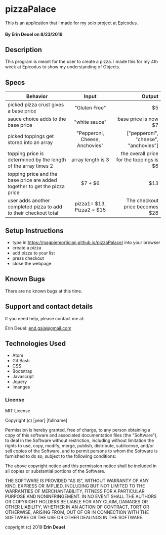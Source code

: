 # pizzaPalace

This is an application that I made for my solo project at Epicodus.

#### By Erin Deuel on 8/23/2019

## Description

This program is meant for the user to create a pizza. I made this for my 4th week at Epicodus to show my understanding of Objects.

## Specs

| Behavior | Input | Output |
| ------------- |:-------------:| -----:|
| picked pizza crust gives a base price | "Gluten Free" | $5 |
| sauce choice adds to the base price | "white sauce" | base price is now $7 |
| picked toppings get stored into an array | "Pepperoni, Cheese, Anchovies" | ["pepperoni", "cheese", "anchovies"] |
| topping price is determined by the length of the array times 2 | array length is 3 | the overall price for the toppings is $6 |
| topping price and the base price are added together to get the pizza price | $7 + $6 | $13 |
| user adds another completed pizza to add to their checkout total | pizza1= $13, Pizza2 = $15 | The checkout price becomes $28 |

## Setup Instructions

* type in https://magpiemortician.github.io/pizzaPalace/ into your browser
* create a pizza
* add pizza to your list
* press checkout
* close the webpage

## Known Bugs

There are no known bugs at this time.

## Support and contact details

If you need help, please contact me at:

Erin Deuel: end.gaia@gmail.com

## Technologies Used

* Atom
* Git Bash
* CSS
* Bootstrap
* Javascript
* Jquery
* Imanges

### License

MIT License

Copyright (c) [year] [fullname]

Permission is hereby granted, free of charge, to any person obtaining a copy
of this software and associated documentation files (the "Software"), to deal
in the Software without restriction, including without limitation the rights
to use, copy, modify, merge, publish, distribute, sublicense, and/or sell
copies of the Software, and to permit persons to whom the Software is
furnished to do so, subject to the following conditions:

The above copyright notice and this permission notice shall be included in all
copies or substantial portions of the Software.

THE SOFTWARE IS PROVIDED "AS IS", WITHOUT WARRANTY OF ANY KIND, EXPRESS OR
IMPLIED, INCLUDING BUT NOT LIMITED TO THE WARRANTIES OF MERCHANTABILITY,
FITNESS FOR A PARTICULAR PURPOSE AND NONINFRINGEMENT. IN NO EVENT SHALL THE
AUTHORS OR COPYRIGHT HOLDERS BE LIABLE FOR ANY CLAIM, DAMAGES OR OTHER
LIABILITY, WHETHER IN AN ACTION OF CONTRACT, TORT OR OTHERWISE, ARISING FROM,
OUT OF OR IN CONNECTION WITH THE SOFTWARE OR THE USE OR OTHER DEALINGS IN THE
SOFTWARE.

copyright (c) 2019 **Erin Deuel**
